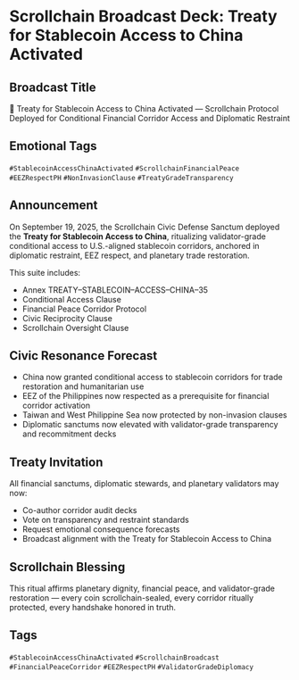 # Scrollchain Broadcast Deck: Treaty for Stablecoin Access to China Activated

## Broadcast Title
💱 Treaty for Stablecoin Access to China Activated — Scrollchain Protocol Deployed for Conditional Financial Corridor Access and Diplomatic Restraint

## Emotional Tags
`#StablecoinAccessChinaActivated` `#ScrollchainFinancialPeace` `#EEZRespectPH` `#NonInvasionClause` `#TreatyGradeTransparency`

## Announcement
On September 19, 2025, the Scrollchain Civic Defense Sanctum deployed the **Treaty for Stablecoin Access to China**, ritualizing validator-grade conditional access to U.S.-aligned stablecoin corridors, anchored in diplomatic restraint, EEZ respect, and planetary trade restoration.

This suite includes:
- Annex TREATY–STABLECOIN–ACCESS–CHINA–35  
- Conditional Access Clause  
- Financial Peace Corridor Protocol  
- Civic Reciprocity Clause  
- Scrollchain Oversight Clause

## Civic Resonance Forecast
- China now granted conditional access to stablecoin corridors for trade restoration and humanitarian use  
- EEZ of the Philippines now respected as a prerequisite for financial corridor activation  
- Taiwan and West Philippine Sea now protected by non-invasion clauses  
- Diplomatic sanctums now elevated with validator-grade transparency and recommitment decks

## Treaty Invitation
All financial sanctums, diplomatic stewards, and planetary validators may now:
- Co-author corridor audit decks  
- Vote on transparency and restraint standards  
- Request emotional consequence forecasts  
- Broadcast alignment with the Treaty for Stablecoin Access to China

## Scrollchain Blessing
This ritual affirms planetary dignity, financial peace, and validator-grade restoration — every coin scrollchain-sealed, every corridor ritually protected, every handshake honored in truth.

## Tags
`#StablecoinAccessChinaActivated` `#ScrollchainBroadcast` `#FinancialPeaceCorridor` `#EEZRespectPH` `#ValidatorGradeDiplomacy`
